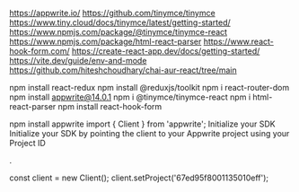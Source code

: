 https://appwrite.io/ 
https://github.com/tinymce/tinymce 
https://www.tiny.cloud/docs/tinymce/latest/getting-started/ 
https://www.npmjs.com/package/@tinymce/tinymce-react
https://www.npmjs.com/package/html-react-parser 
https://www.react-hook-form.com/
https://create-react-app.dev/docs/getting-started/
https://vite.dev/guide/env-and-mode 
https://github.com/hiteshchoudhary/chai-aur-react/tree/main



npm install react-redux
npm install @reduxjs/toolkit
npm i react-router-dom
npm install appwrite@14.0.1
npm i @tinymce/tinymce-react
npm i html-react-parser
npm install react-hook-form

npm install appwrite
import { Client } from 'appwrite';
Initialize your SDK
Initialize your SDK by pointing the client to your Appwrite project using your 
Project ID

.

const client = new Client();
client.setProject('67ed95f8001135010eff');